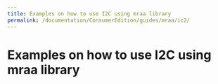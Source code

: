```yaml
---
title: Examples on how to use I2C using mraa library
permalink: /documentation/ConsumerEdition/guides/mraa/ic2/
---
```

# Examples on how to use I2C using mraa library
